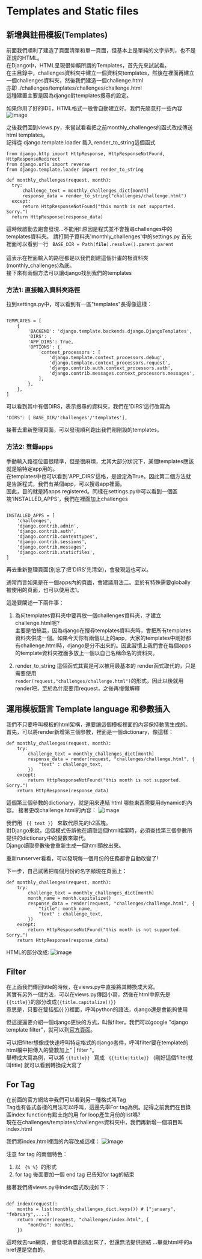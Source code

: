 # Templates and Static files
## 新增與註冊模板(Templates)
前面我們順利了建造了頁面清單和單一頁面，但基本上是單純的文字排列，也不是正規的HTML。<br>
在Django中，HTML呈現很仰賴所謂的Templates，首先先來試試看。<br>
在主目錄中，challenges資料夾中建立一個資料夾templates，然後在裡面再建立一個challenges資料夾，然後我們建造一個challenge.html<br>
亦即 ./challenges/templates/challenges/challenge.html<br>
這種建置主要是因為django對templates搜尋的設定。


如果你用了好的IDE，HTML格式一般會自動建立好。我們先隨意打一些內容
![image](https://user-images.githubusercontent.com/43126022/177176893-b50eb33a-3254-464e-ba89-6525eec789a5.png)

之後我們回到views.py，來嘗試看看把之前monthly_challenges的函式改成傳送html templates。<br>
記得從 django.template.loader 載入 render_to_string這個函式
<pre><code>from django.http import HttpResponse, HttpResponseNotFound, HttpResponseRedirect
from django.urls import reverse
from django.template.loader import render_to_string  
  
def monthly_challenges(request, month):
  try:
      challenge_text = monthly_challenges_dict[month]
      response_data = render_to_string("challenges/challenge.html")
  except:
      return HttpResponseNotFound("this month is not supported. Sorry.")
  return HttpResponse(response_data)
</code></pre>

這時候啟動去跑會發現...不能用!
原因是程式並不會搜尋challenges中的templates資料夾。
請打開子資料夾'monthly_challenges'中的settings.py
首先裡面可以看到一行
<code> BASE_DIR = Path(__file__).resolve().parent.parent </code> <br>
這表示在裡面輸入的路徑都是以我們創建這個計畫的根資料夾(monthly_challenges)為底。<br>
接下來有兩個方法可以讓django找到我們的templates
### 方法1: 直接輸入資料夾路徑
拉到settings.py中，可以看到有一區"templates"長得像這樣：
<pre><code>
TEMPLATES = [
    {
        'BACKEND': 'django.template.backends.django.DjangoTemplates',
        'DIRS': ,
        'APP_DIRS': True,
        'OPTIONS': {
            'context_processors': [
                'django.template.context_processors.debug',
                'django.template.context_processors.request',
                'django.contrib.auth.context_processors.auth',
                'django.contrib.messages.context_processors.messages',
            ],
        },
    },
]</code></pre>
可以看到其中有個DIRS，表示搜尋的資料夾，我們在'DIRS'這行改寫為
<pre><code>'DIRS': [ BASE_DIR/'challenges'/'templates'],</code></pre>

接著去重新整理頁面，可以發現順利跑出我們剛剛設的templates。

### 方法2: 登錄apps
手動輸入路徑位置很精準，但是很麻煩，尤其大部分狀況下，某個templates應該就是給特定app用的。<br>
在templates中也可以看到'APP_DIRS'這格，是設定為True。因此第二個方法就是告訴程式，我們有某個app，可以搜尋app裡面。<br>
因此，目的就是將apps registered。同樣在settings.py中可以看到一個區塊'INSTALLED_APPS'，我們在裡面加上challenges
<pre><code>
INSTALLED_APPS = [
    'challenges',
    'django.contrib.admin',
    'django.contrib.auth',
    'django.contrib.contenttypes',
    'django.contrib.sessions',
    'django.contrib.messages',
    'django.contrib.staticfiles',
] </code></pre>

再去重新整理頁面(別忘了把'DIRS'先清空)，會發現這也可以。<br>

通常而言如果是在一個apps內的頁面，會建議用法二。至於有特殊需要globally被使用的頁面，也可以使用法1。<br>

這邊要闡述一下兩件事：
1. 為何templates資料夾中要再放一個challenges資料夾，才建立challenge.html呢?<br>
主要是怕搞混，因為django在搜尋templates資料夾時，會把所有templates資料夾併成一個。如果今天你有兩個以上的app，大家的templates中剛好都有challenge.html時，django是分不出來的。因此習慣上我們會在每個apps的template資料夾裡面多放上一個以自己名稱命名的資料夾。

2. render_to_string 這個函式其實是可以被用最基本的 render函式取代的，只是需要使用 <code> render(request,"challenges/challenge.html")</code>的形式，因此以後就用render吧，至於為什麼要用request，之後再慢慢解釋

## 運用模板語言 Template language 和參數插入
我們不只要呼叫模板的html架構，還要讓這個模板裡面的內容保持動態生成的。<br>
首先，可以將render新增第三個參數，裡面是一個dictionary，像這樣：
<pre><code>def monthly_challenges(request, month):
    try:
        challenge_text = monthly_challenges_dict[month]
        response_data = render(request, "challenges/challenge.html", {
            "text" : challenge_text,
        })
    except:
        return HttpResponseNotFound("this month is not supported. Sorry.")
    return HttpResponse(response_data) </code></pre>
    
這個第三個參數的dictionary，就是用來連結 html 哪些東西需要用dynamic的內容。
接著更改challenge.html的內容：
![image](https://user-images.githubusercontent.com/43126022/177370691-3501b59c-39bd-45b3-903f-db2d4e304028.png)

我們用 <code> {{ text }} </code> 來取代原先的h2區塊。 <br>
對Django來說，這個模式告訴他在讀取這個html檔案時，必須查找第三個參數所提供的dictionary中的變數來取代。<br>
Django讀取參數後會重新生成一個html頭放出來。<br>

重新runserver看看，可以發現每一個月份的任務都會自動改變了!

下一步，自己試著把每個月份的名字顯現在頁面上：
<pre><code>def monthly_challenges(request, month):
    try:
        challenge_text = monthly_challenges_dict[month]
        month_name = month.capitalize()
        response_data = render(request, "challenges/challenge.html", {
            "title": month_name,
            "text" : challenge_text,
        })
    except:
        return HttpResponseNotFound("this month is not supported. Sorry.")
    return HttpResponse(response_data)</code></pre>

HTML的部分改成:
![image](https://user-images.githubusercontent.com/43126022/177593557-91eb30bf-d7b3-4114-8ccb-648496d71d44.png)

## Filter
在上面我們傳回title的時候，在views.py中直接將其轉換成大寫。<br>
其實有另外一個方法，可以在views.py傳回小寫，然後在html中原先是 <code>{{title}}</code>的部分改成<code>{{title.capitalize()}}</code> <br>
意思是，只要在雙括弧{{ }}裡面，呼叫python的語法，django還是會能夠使用<br>

但這邊還要介紹一個django更快的方式，叫做filter。我們可以google "django template filter"，就可以到<a href = 'https://docs.djangoproject.com/en/4.0/ref/templates/builtins/'>官方頁面</a>。<br>

可以把filter想像成快速呼叫特定格式的django套件，呼叫filter要在template的html檔中把傳入的變數加上" | filter "。<br>
舉轉成大寫為例，可以將 <code>{{title}} </code> 寫成 <code> {{title|title}} </code> (剛好這個filter就叫title)
就可以看到轉換成大寫了

## For Tag
在前面的官方網站中我們可以看到另一種格式叫Tag<br>
Tag也有各式各樣的用法可以呼叫，這邊先舉For tag為例。記得之前我們在目錄區index function有點土炮的用 for loop產生月份的list嗎?<br>
現在在challenges/templates/challenges資料夾中，我們再新增一個項目叫index.html<br>

我們將index.html裡面的內容改成這樣：
![image](https://user-images.githubusercontent.com/43126022/177820392-fc94caf7-06d6-46c9-aa9c-35b8bbee0168.png)

注意 for tag 的兩個特色：
1. 以 <code> {%   %} </code>的形式
2. for tag 後面要加一個 end tag 已告知for tag的結束

接著我們將views.py中index函式改成如下：
<pre><code>
def index(request):
    months = list(monthly_challenges_dict.keys()) # ["january", "february",....]
    return render(request, "challenges/index.html", {
        "months": months,
    }) </code></pre>
    
這時候去run網頁，會發現清單創造出來了，但還無法提供連結 ...畢竟html中的a href還是空白的。

